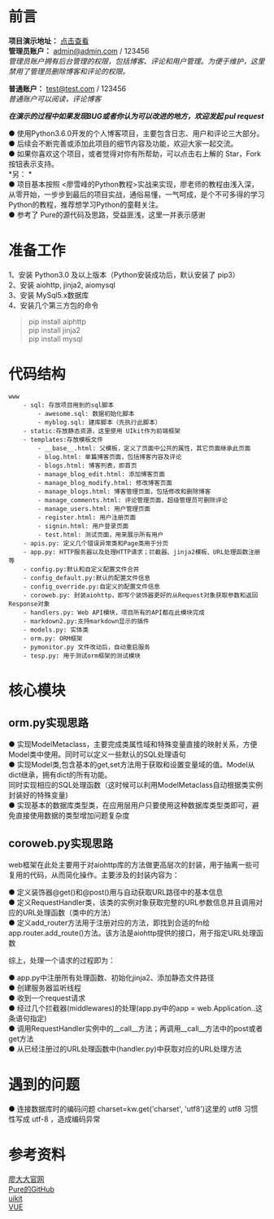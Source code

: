 # 前言
**项目演示地址：** [点击查看](http://117.79.147.222:9000?_blank)  
**管理员账户：** admin@admin.com / 123456  
*管理员账户拥有后台管理的权限，包括博客、评论和用户管理。为便于维护，这里禁用了管理员删除博客和评论的权限。*

**普通账户：** test@test.com / 123456  
*普通账户可以阅读，评论博客*  

***在演示的过程中如果发现BUG或者你认为可以改进的地方，欢迎发起 pul request***

● 使用Python3.6.0开发的个人博客项目，主要包含日志、用户和评论三大部分。  
● 后续会不断完善或添加此项目的细节内容及功能，欢迎大家一起交流。  
● 如果你喜欢这个项目，或者觉得对你有所帮助，可以点击右上解的 Star，Fork 按钮表示支持。  
*另：  *  
● 项目基本按照 <廖雪峰的Python教程>实战来实现，廖老师的教程由浅入深，从零开始，一步步到最后的项目实战，通俗易懂，一气呵成，是个不可多得的学习Python的教程，推荐想学习Python的童鞋关注。  
● 参考了 Pure的源代码及思路，受益匪浅，这里一并表示感谢  


# 准备工作
1、安装 Python3.0 及以上版本（Python安装成功后，默认安装了 pip3）  
2、安装 aiohttp, jinja2, aiomysql  
3、安装 MySql5.x数据库  
4、安装几个第三方包的命令  
> pip install aiphttp  
> pip install jinja2  
> pip install mysql  

# 代码结构
```
www
    - sql: 存放项目用到的sql脚本
        - awesome.sql: 数据初始化脚本
        - myblog.sql: 建库脚本（先执行此脚本）
	- static:存放静态资源，这里使用 UIkit作为前端框架
	- templates:存放模板文件
	    - __base__.html: 父模板，定义了页面中公共的属性，其它页面继承此页面
	    - blog.html: 单篇博客页面，包括博客内容及评论
	    - blogs.html: 博客列表，即首页
	    - manage_blog_edit.html: 添加博客页面
	    - manage_blog_modify.html: 修改博客页面
	    - manage_blogs.html: 博客管理页面，包括修改和删除博客
	    - manage_comments.html: 评论管理页面，超级管理员可删除评论
	    - manage_users.html: 用户管理页面
	    - register.html: 用户注册页面
	    - signin.html: 用户登录页面
	    - test.html: 测试页面，用来展示所有用户
	- apis.py: 定义几个错误异常类和Page类用于分页
	- app.py: HTTP服务器以及处理HTTP请求；拦截器、jinja2模板、URL处理函数注册等
	- config.py:默认和自定义配置文件合并
	- config_default.py:默认的配置文件信息
	- config_override.py:自定义的配置文件信息
	- coroweb.py: 封装aiohttp，即写个装饰器更好的从Request对象获取参数和返回Response对象
	- handlers.py: Web API模块，项目所有的API都在此模块完成
	- markdown2.py:支持markdown显示的插件
	- models.py: 实体类
	- orm.py: ORM框架
	- pymonitor.py 文件改动后，自动重启服务
	- tesp.py: 用于测试orm框架的测试模块
```

# 核心模块
## orm.py实现思路
● 实现ModelMetaclass，主要完成类属性域和特殊变量直接的映射关系，方便Model类中使用。同时可以定义一些默认的SQL处理语句  
● 实现Model类,包含基本的get,set方法用于获取和设置变量域的值。Model从dict继承，拥有dict的所有功能。  
同时实现相应的SQL处理函数（这时候可以利用ModelMetaclass自动根据类实例封装好的特殊变量)  
● 实现基本的数据库类型类，在应用层用户只要使用这种数据库类型类即可，避免直接使用数据的类型增加问题复杂度  

## coroweb.py实现思路
web框架在此处主要用于对aiohttp库的方法做更高层次的封装，用于抽离一些可复用的代码，从而简化操作。主要涉及的封装内容为：  

● 定义装饰器@get()和@post()用与自动获取URL路径中的基本信息  
● 定义RequestHandler类，该类的实例对象获取完整的URL参数信息并且调用对应的URL处理函数（类中的方法）  
● 定义add_router方法用于注册对应的方法，即找到合适的fn给app.router.add_route()方法。该方法是aiohttp提供的接口，用于指定URL处理函数  

综上，处理一个请求的过程即为：

● app.py中注册所有处理函数、初始化jinja2、添加静态文件路径  
● 创建服务器监听线程  
● 收到一个request请求  
● 经过几个拦截器(middlewares)的处理(app.py中的app = web.Application..这条语句指定)  
● 调用RequestHandler实例中的__call__方法；再调用__call__方法中的post或者get方法  
● 从已经注册过的URL处理函数中(handler.py)中获取对应的URL处理方法  

# 遇到的问题
● 连接数据库时的编码问题
charset=kw.get('charset', 'utf8')这里的 utf8 习惯性写成 utf-8 ，造成编码异常  

# 参考资料
[廖大大官网](https://www.liaoxuefeng.com/)  
[Pure的GitHub](https://github.com/KaimingWan)  
[uikit](http://www.getuikit.net/index.html)  
[VUE](https://cn.vuejs.org/)  


